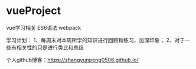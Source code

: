 # vueProject
vue学习相关
ES6语法
webpack

学习计划：
1、每周末对本周所学的知识进行回顾和练习，加深印象；
2、对于一些有相关性的只是进行类比和总结

个人github博客：https://zhangyunpeng0506.github.io/